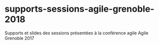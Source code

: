 # supports-sessions-agile-grenoble-2018
Supports et slides des sessions présentées à la conférence agile Agile Grenoble 2017
